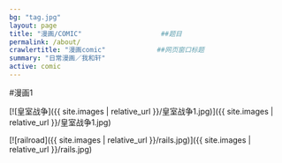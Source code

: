 ```yaml
---
bg: "tag.jpg"
layout: page
title: "漫画/COMIC"                    ##题目
permalink: /about/
crawlertitle: "漫画comic"             ##网页窗口标题
summary: "日常漫画／我和轩"
active: comic
---
```

#漫画1


[![皇室战争]({{ site.images | relative_url }}/皇室战争1.jpg)]({{ site.images | relative_url }}/皇室战争1.jpg)


[![railroad]({{ site.images | relative_url }}/rails.jpg)]({{ site.images | relative_url }}/rails.jpg)